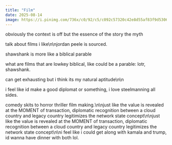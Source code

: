 ```yaml
---
title: "Film"
date: 2025-08-14
image: https://i.pinimg.com/736x/c0/92/c5/c092c57320c42e8d55af83f9d5306314.jpg
---
```


obviously the context is off but the essence of the story the myth

talk about films i like\n\njordan peele is sourced.

shawshank is more like a biblical parable

what are films that are lowkey biblical, like could be a parable: lotr, shawshank.

can get exhausting but i think its my natural aptitude\n\n

i feel like id make a good diplomat or something, i love steelmanning all sides.

comedy skits to horror thriller film making.\n\njust like the value is revealed at the MOMENT of transaction, diplomatic recognition between a cloud country and legacy country legitimizes the network state concept\n\njust like the value is revealed at the MOMENT of transaction, diplomatic recognition between a cloud country and legacy country legitimizes the network state concept\n\ni feel like i could get along with kamala and trump, id wanna have dinner with both lol.
